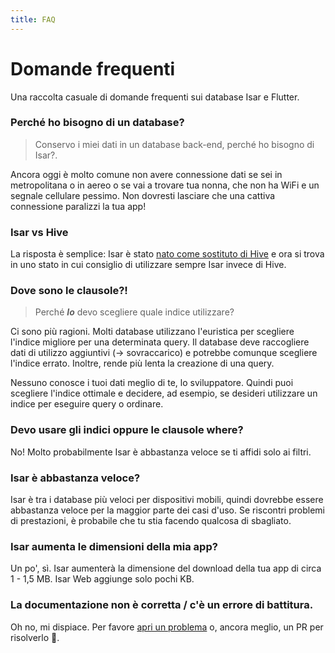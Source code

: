 ```yaml
---
title: FAQ
---
```


# Domande frequenti

Una raccolta casuale di domande frequenti sui database Isar e Flutter.

### Perché ho bisogno di un database?

> Conservo i miei dati in un database back-end, perché ho bisogno di Isar?.

Ancora oggi è molto comune non avere connessione dati se sei in metropolitana o in aereo o se vai a trovare tua nonna, che non ha WiFi e un segnale cellulare pessimo. Non dovresti lasciare che una cattiva connessione paralizzi la tua app!

### Isar vs Hive

La risposta è semplice: Isar è stato [nato come sostituto di Hive](https://github.com/hivedb/hive/issues/246) e ora si trova in uno stato in cui consiglio di utilizzare sempre Isar invece di Hive.

### Dove sono le clausole?!

> Perché **_Io_** devo scegliere quale indice utilizzare?

Ci sono più ragioni. Molti database utilizzano l'euristica per scegliere l'indice migliore per una determinata query. Il database deve raccogliere dati di utilizzo aggiuntivi (-> sovraccarico) e potrebbe comunque scegliere l'indice errato. Inoltre, rende più lenta la creazione di una query.

Nessuno conosce i tuoi dati meglio di te, lo sviluppatore. Quindi puoi scegliere l'indice ottimale e decidere, ad esempio, se desideri utilizzare un indice per eseguire query o ordinare.

### Devo usare gli indici oppure le clausole where?

No! Molto probabilmente Isar è abbastanza veloce se ti affidi solo ai filtri.

### Isar è abbastanza veloce?

Isar è tra i database più veloci per dispositivi mobili, quindi dovrebbe essere abbastanza veloce per la maggior parte dei casi d'uso. Se riscontri problemi di prestazioni, è probabile che tu stia facendo qualcosa di sbagliato.

### Isar aumenta le dimensioni della mia app?

Un po', sì. Isar aumenterà la dimensione del download della tua app di circa 1 - 1,5 MB. Isar Web aggiunge solo pochi KB.

### La documentazione non è corretta / c'è un errore di battitura.

Oh no, mi dispiace. Per favore [apri un problema](https://github.com/isar-community/isar/issues/new/choose) o, ancora meglio, un PR per risolverlo 💪.
